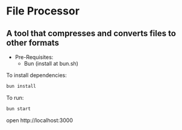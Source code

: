 # File Processor

## A tool that compresses and converts files to other formats

- Pre-Requisites:
    - Bun (install at bun.sh)

To install dependencies:

```sh
bun install
```

To run:

```sh
bun start
```

open http://localhost:3000
